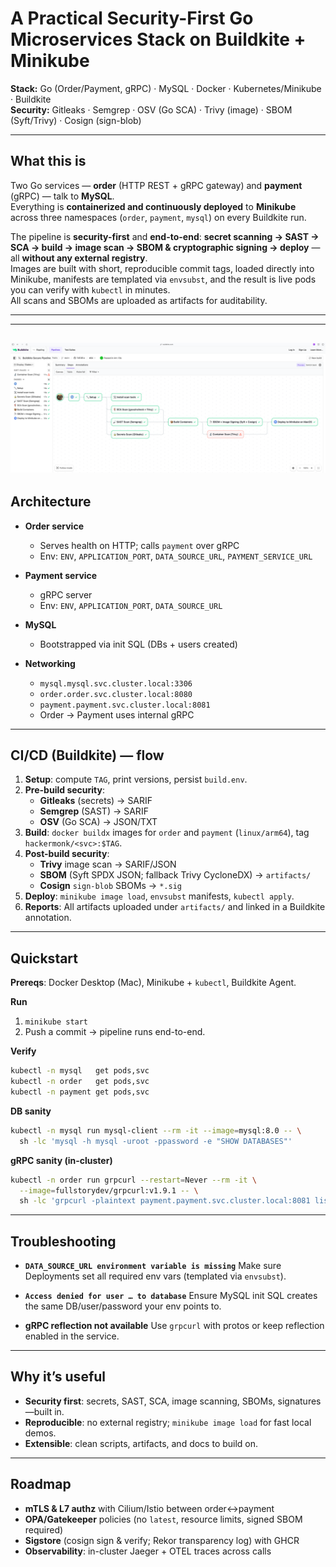 # A Practical Security-First Go Microservices Stack on Buildkite + Minikube

**Stack:** Go (Order/Payment, gRPC) · MySQL · Docker · Kubernetes/Minikube · Buildkite  
**Security:** Gitleaks · Semgrep · OSV (Go SCA) · Trivy (image) · SBOM (Syft/Trivy) · Cosign (sign-blob)

---

## What this is

Two Go services — **order** (HTTP REST + gRPC gateway) and **payment** (gRPC) — talk to **MySQL**.  
Everything is **containerized and continuously deployed** to **Minikube** across three namespaces (`order`, `payment`, `mysql`) on every Buildkite run.

The pipeline is **security-first** and **end-to-end**:
**secret scanning → SAST → SCA → build → image scan → SBOM & cryptographic signing → deploy** — all **without any external registry**.  
Images are built with short, reproducible commit tags, loaded directly into Minikube, manifests are templated via `envsubst`, and the result is live pods you can verify with `kubectl` in minutes.  
All scans and SBOMs are uploaded as artifacts for auditability.

---

---
![Architecture Diagram](images/image.png)
---

## Architecture

- **Order service**
  - Serves health on HTTP; calls `payment` over gRPC
  - Env: `ENV`, `APPLICATION_PORT`, `DATA_SOURCE_URL`, `PAYMENT_SERVICE_URL`

- **Payment service**
  - gRPC server
  - Env: `ENV`, `APPLICATION_PORT`, `DATA_SOURCE_URL`

- **MySQL**
  - Bootstrapped via init SQL (DBs + users created)

- **Networking**
  - `mysql.mysql.svc.cluster.local:3306`
  - `order.order.svc.cluster.local:8080`
  - `payment.payment.svc.cluster.local:8081`
  - Order → Payment uses internal gRPC

---

## CI/CD (Buildkite) — flow

1. **Setup**: compute `TAG`, print versions, persist `build.env`.
2. **Pre-build security**:
   - **Gitleaks** (secrets) → SARIF
   - **Semgrep** (SAST) → SARIF
   - **OSV** (Go SCA) → JSON/TXT
3. **Build**: `docker buildx` images for `order` and `payment` (`linux/arm64`), tag `hackermonk/<svc>:$TAG`.
4. **Post-build security**:
   - **Trivy** image scan → SARIF/JSON
   - **SBOM** (Syft SPDX JSON; fallback Trivy CycloneDX) → `artifacts/`
   - **Cosign** `sign-blob` SBOMs → `*.sig`
5. **Deploy**: `minikube image load`, `envsubst` manifests, `kubectl apply`.
6. **Reports**: All artifacts uploaded under `artifacts/` and linked in a Buildkite annotation.

---

## Quickstart

**Prereqs**: Docker Desktop (Mac), Minikube + `kubectl`, Buildkite Agent.

**Run**
1. `minikube start`
2. Push a commit → pipeline runs end-to-end.

**Verify**
```bash
kubectl -n mysql   get pods,svc
kubectl -n order   get pods,svc
kubectl -n payment get pods,svc
````

**DB sanity**

```bash
kubectl -n mysql run mysql-client --rm -it --image=mysql:8.0 -- \
  sh -lc 'mysql -h mysql -uroot -ppassword -e "SHOW DATABASES"'
```

**gRPC sanity (in-cluster)**

```bash
kubectl -n order run grpcurl --restart=Never --rm -it \
  --image=fullstorydev/grpcurl:v1.9.1 -- \
  sh -lc 'grpcurl -plaintext payment.payment.svc.cluster.local:8081 list || true'
```

---

## Troubleshooting

* **`DATA_SOURCE_URL environment variable is missing`**
  Make sure Deployments set all required env vars (templated via `envsubst`).

* **`Access denied for user … to database`**
  Ensure MySQL init SQL creates the same DB/user/password your env points to.

* **gRPC reflection not available**
  Use `grpcurl` with protos or keep reflection enabled in the service.

---

## Why it’s useful

* **Security first**: secrets, SAST, SCA, image scanning, SBOMs, signatures—built in.
* **Reproducible**: no external registry; `minikube image load` for fast local demos.
* **Extensible**: clean scripts, artifacts, and docs to build on.

---

## Roadmap

* **mTLS & L7 authz** with Cilium/Istio between order↔payment
* **OPA/Gatekeeper** policies (no `latest`, resource limits, signed SBOM required)
* **Sigstore** (cosign sign & verify; Rekor transparency log) with GHCR
* **Observability**: in-cluster Jaeger + OTEL traces across calls
